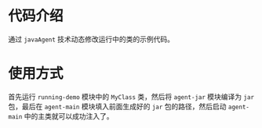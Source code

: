 # 代码介绍
通过 `javaAgent` 技术动态修改运行中的类的示例代码。

# 使用方式
首先运行 `running-demo` 模块中的 `MyClass` 类，然后将 `agent-jar` 模块编译为 `jar` 包，最后在 `agent-main` 模块填入前面生成好的 `jar` 包的路径，然后启动 `agent-main` 中的主类就可以成功注入了。